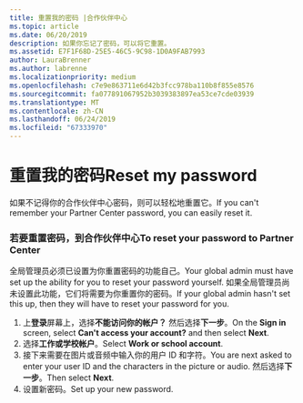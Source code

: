 ```yaml
---
title: 重置我的密码 |合作伙伴中心
ms.topic: article
ms.date: 06/20/2019
description: 如果你忘记了密码，可以将它重置。
ms.assetid: E7F1F68D-25E5-46C5-9C98-1D0A9FAB7993
author: LauraBrenner
ms.author: labrenne
ms.localizationpriority: medium
ms.openlocfilehash: c7e9e863711e6d42b3fcc978ba110b8f855e8576
ms.sourcegitcommit: fa077891067952b3039383897ea53ce7cde03939
ms.translationtype: MT
ms.contentlocale: zh-CN
ms.lasthandoff: 06/24/2019
ms.locfileid: "67333970"
---
```

# <a name="reset-my-password"></a><span data-ttu-id="10d74-103">重置我的密码</span><span class="sxs-lookup"><span data-stu-id="10d74-103">Reset my password</span></span>

<span data-ttu-id="10d74-104">如果不记得你的合作伙伴中心密码，则可以轻松地重置它。</span><span class="sxs-lookup"><span data-stu-id="10d74-104">If you can't remember your Partner Center password, you can easily reset it.</span></span>

### <a name="to-reset-your-password-to-partner-center"></a><span data-ttu-id="10d74-105">若要重置密码，到合作伙伴中心</span><span class="sxs-lookup"><span data-stu-id="10d74-105">To reset your password to Partner Center</span></span>

<span data-ttu-id="10d74-106">全局管理员必须已设置为你重置密码的功能自己。</span><span class="sxs-lookup"><span data-stu-id="10d74-106">Your global admin must have set up the ability for you to reset your password yourself.</span></span> <span data-ttu-id="10d74-107">如果全局管理员尚未设置此功能，它们将需要为你重置你的密码。</span><span class="sxs-lookup"><span data-stu-id="10d74-107">If your global admin hasn't set this up, then they will have to reset your password for you.</span></span> 

1. <span data-ttu-id="10d74-108">上**登录**屏幕上，选择**不能访问你的帐户？** 然后选择**下一步**。</span><span class="sxs-lookup"><span data-stu-id="10d74-108">On the **Sign in** screen, select **Can't access your account?** and then select **Next**.</span></span>
2. <span data-ttu-id="10d74-109">选择**工作或学校帐户**。</span><span class="sxs-lookup"><span data-stu-id="10d74-109">Select **Work or school account**.</span></span>
3. <span data-ttu-id="10d74-110">接下来需要在图片或音频中输入你的用户 ID 和字符。</span><span class="sxs-lookup"><span data-stu-id="10d74-110">You are next asked to enter your user ID and the characters in the picture or audio.</span></span> <span data-ttu-id="10d74-111">然后选择**下一步**。</span><span class="sxs-lookup"><span data-stu-id="10d74-111">Then select **Next**.</span></span>
4. <span data-ttu-id="10d74-112">设置新密码。</span><span class="sxs-lookup"><span data-stu-id="10d74-112">Set up your new password.</span></span>
